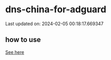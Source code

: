 # dns-china-for-adguard

Last updated on: 2024-02-05 00:18:17.669347

## how to use

[See here](https://github.com/AdguardTeam/AdGuardHome/wiki/Configuration#upstreams-from-file)